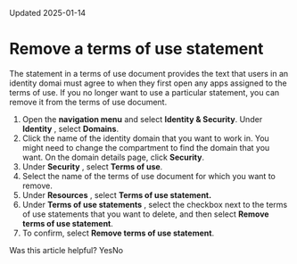 Updated 2025-01-14
# Remove a terms of use statement
The statement in a terms of use document provides the text that users in an identity domai must agree to when they first open any apps assigned to the terms of use. If you no longer want to use a particular statement, you can remove it from the terms of use document.
  1. Open the **navigation menu** and select **Identity & Security**. Under **Identity** , select **Domains**.
  2. Click the name of the identity domain that you want to work in. You might need to change the compartment to find the domain that you want. On the domain details page, click **Security**.
  3. Under **Security** , select **Terms of use**.
  4. Select the name of the terms of use document for which you want to remove.
  5. Under **Resources** , select **Terms of use statement.**
  6. Under **Terms of use statements** , select the checkbox next to the terms of use statements that you want to delete, and then select **Remove terms of use statement**.
  7. To confirm, select **Remove terms of use statement**.


Was this article helpful?
YesNo

